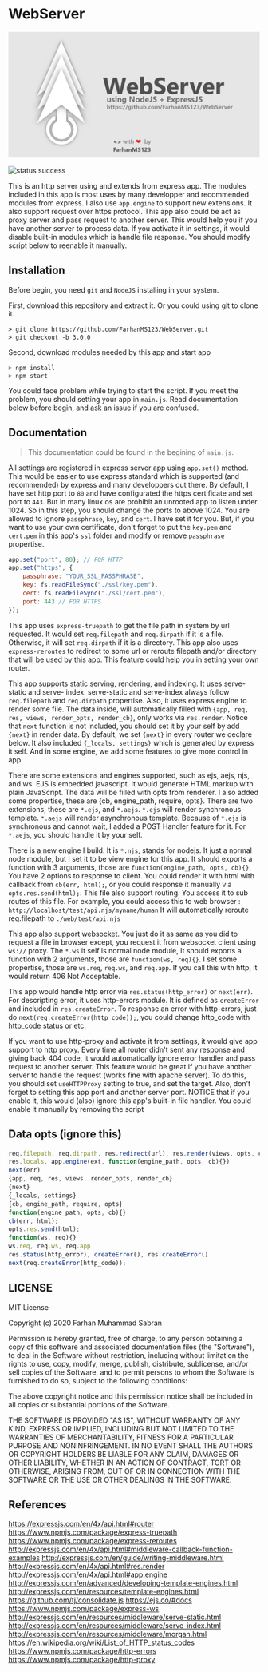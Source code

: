 # WebServer

![WebServer](./web/WebServer%20Social%20Preview.png)

![status success](https://img.shields.io/badge/status-success-green)

This is an http server using and extends from express app. The modules included in this app is most uses by many developper and recommended modules from express. I also use `app.engine` to support new extensions. It also support request over https protocol. This app also could be act as proxy server and pass request to another server. This would help you if you have another server to process data. If you activate it in settings, it would disable built-in modules which is handle file response. You should modify script below to reenable it manually.

## Installation

Before begin, you need `git` and `NodeJS` installing in your system.

First, download this repository and extract it. Or you could using git to clone it.
```
> git clone https://github.com/FarhanMS123/WebServer.git
> git checkout -b 3.0.0
```
Second, download modules needed by this app and start app
```
> npm install
> npm start
```
You could face problem while trying to start the script. If you meet the problem, you should setting your app in `main.js`. Read documentation below before begin, and ask an issue if you are confused.

## Documentation
> This documentation could be found in the begining of `main.js`.

All settings are registered in express server app using `app.set()` method. This would be easier to use express standard which is supported (and recommended) by express and many developpers out there. By default, I have set http port to `80` and have configurated the https certificate and set port to `443`. But in many linux os are prohibit an unrooted app to listen under 1024. So in this step, you should change the ports to above 1024. You are allowed to ignore `passphrase`, `key`, and `cert`. I have set it for you. But, if you want to use your own certificate, don't forget to put the `key.pem` and `cert.pem` in this app's `ssl` folder and modify or remove `passphrase` propertise.

```javascript
app.set("port", 80); // FOR HTTP
app.set("https", {
    passphrase: "YOUR_SSL_PASSPHRASE",
    key: fs.readFileSync("./ssl/key.pem"),
    cert: fs.readFileSync("./ssl/cert.pem"),
    port: 443 // FOR HTTPS
});
```

This app uses `express-truepath` to get the file path in system by url requested. It would set `req.filepath` and `req.dirpath` if it is a file. Otherwise, it will set `req.dirpath` if it is a directory. This app also uses `express-reroutes` to redirect to some url or reroute filepath and/or directory that will be used by this app. This feature could help you in setting your own router.

This app supports static serving, rendering, and indexing. It uses serve-static and serve- index. serve-static and serve-index always follow `req.filepath` and `req.dirpath` propertise. Also, it uses express engine to render some file. The data inside, will automatically filled with `{app, req, res, views, render_opts, render_cb}`, only works via `res.render`. Notice that `next` function is not included, you should set it by your self by add `{next}` in render data. By default, we set `{next}` in every router we declare below. It also included `{_locals, settings}`  which is generated by express it self. And in some engine, we add some features to give more control  in app.

There are some extensions and engines supported, such as ejs, aejs, njs, and ws. EJS is embedded javascript. It would generate HTML markup with plain JavaScript. The data will be filled with opts from renderer. I also added some propertise, these are {cb, engine_path, require, opts}. There are two extensions, these are `*.ejs`, and `*.aejs`. `*.ejs` will render synchronous template. `*.aejs` will render asynchronous template. Because of `*.ejs` is synchronous and cannot wait, I  added a POST Handler feature for it. For `*.aejs`, you should handle it by your self.

There is a new engine I build. It is `*.njs`, stands for nodejs. It just a normal node module, but I set it to be view engine for this app. It should exports a function with 3  arguments, those are `function(engine_path, opts, cb){}`. You have 2 options to response to client. You could render it with html with callback from `cb(err, html);`, or you could response it manually via `opts.res.send(html);`. This file also support routing. You access it to sub routes of this file. For example, you could access this to web browser : `http://localhost/test/api.njs/myname/human` It will automatically reroute req.filepath to `./web/test/api.njs`

This app also support websocket. You just do it as same as you did to request a file in browser except, you request it from websocket client using `ws://` proxy. The `*.ws` it self is normal node module, It should exports a function with 2 arguments, those are `function(ws, req){}`. I set some propertise, those are `ws.req`, `req.ws`, and `req.app`. If you call this with http, it would return 406 Not Acceptable.

This app would handle http error via `res.status(http_error)` or `next(err)`. For descripting error, it uses http-errors module. It is defined as `createError` and included in `res.createError`. To  response an error with http-errors, just do `next(req.createError(http_code));`, you could change  http_code with http_code status or etc. 

If you want to use http-proxy and activate it from settings, it would give app support to http proxy. Every time all router didn't sent any response and giving back 404 code, it would automatically  ignore error handler and pass request to another server. This feature would be great if you have another server to handle the request (works fine with apache server). To do this, you should set `useHTTPProxy` setting to true, and set the target. Also, don't forget to setting this app port and another server port. NOTICE that if you enable it, this would (also) ignore this app's built-in file handler. You could enable it manually by removing the script 

## Data opts (ignore this)
```javascript
req.filepath, req.dirpath, res.redirect(url), res.render(views, opts, cb)
res.locals, app.engine(ext, function(engine_path, opts, cb){})
next(err)
{app, req, res, views, render_opts, render_cb}
{next}
{_locals, settings}
{cb, engine_path, require, opts}
function(engine_path, opts, cb){}
cb(err, html);
opts.res.send(html);
function(ws, req){}
ws.req, req.ws, req.app
res.status(http_error), createError(), res.createError()
next(req.createError(http_code));
```

## LICENSE

MIT License

Copyright (c) 2020 Farhan Muhammad Sabran

Permission is hereby granted, free of charge, to any person obtaining a copy
of this software and associated documentation files (the "Software"), to deal
in the Software without restriction, including without limitation the rights
to use, copy, modify, merge, publish, distribute, sublicense, and/or sell
copies of the Software, and to permit persons to whom the Software is
furnished to do so, subject to the following conditions:

The above copyright notice and this permission notice shall be included in all
copies or substantial portions of the Software.

THE SOFTWARE IS PROVIDED "AS IS", WITHOUT WARRANTY OF ANY KIND, EXPRESS OR
IMPLIED, INCLUDING BUT NOT LIMITED TO THE WARRANTIES OF MERCHANTABILITY,
FITNESS FOR A PARTICULAR PURPOSE AND NONINFRINGEMENT. IN NO EVENT SHALL THE
AUTHORS OR COPYRIGHT HOLDERS BE LIABLE FOR ANY CLAIM, DAMAGES OR OTHER
LIABILITY, WHETHER IN AN ACTION OF CONTRACT, TORT OR OTHERWISE, ARISING FROM,
OUT OF OR IN CONNECTION WITH THE SOFTWARE OR THE USE OR OTHER DEALINGS IN THE
SOFTWARE.

## References
https://expressjs.com/en/4x/api.html#router
https://www.npmjs.com/package/express-truepath
https://www.npmjs.com/package/express-reroutes
http://expressjs.com/en/4x/api.html#middleware-callback-function-examples
http://expressjs.com/en/guide/writing-middleware.html
http://expressjs.com/en/4x/api.html#res.render
http://expressjs.com/en/4x/api.html#app.engine
http://expressjs.com/en/advanced/developing-template-engines.html
http://expressjs.com/en/resources/template-engines.html
https://github.com/tj/consolidate.js
https://ejs.co/#docs
https://www.npmjs.com/package/express-ws
http://expressjs.com/en/resources/middleware/serve-static.html
http://expressjs.com/en/resources/middleware/serve-index.html
http://expressjs.com/en/resources/middleware/morgan.html
https://en.wikipedia.org/wiki/List_of_HTTP_status_codes
https://www.npmjs.com/package/http-errors
https://www.npmjs.com/package/http-proxy